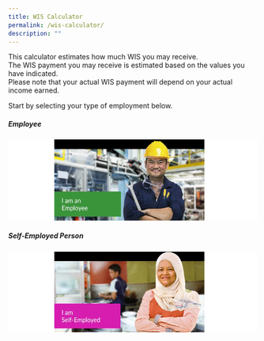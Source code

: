 ```yaml
---
title: WIS Calculator
permalink: /wis-calculator/
description: ""
---
```

This calculator estimates how much WIS you may receive.  
The WIS payment you may receive is estimated based on the values you have indicated.  
Please note that your actual WIS payment will depend on your actual income earned.

Start by selecting your type of employment below.

##### Employee
<a href="/wis-calculator-for-employees/"> <img src="/images/calculator_ee.png" alt="I am an Employee"> </a>

##### Self-Employed Person
<a href="/wis-calculator-for-self-employed/"> <img src="/images/calculator_se.png" alt="I am Self-Employed"> </a>